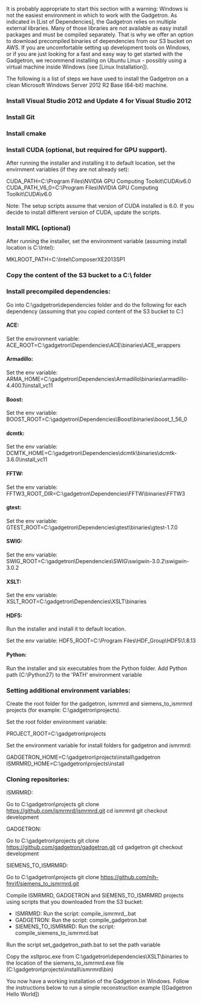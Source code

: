 It is probably appropriate to start this section with a warning: Windows is not the easiest environment in which to work with the Gadgetron. As indicated in [List of Dependencies], the Gadgetron relies on multiple external libraries. Many of those libraries are not available as easy install packages and must be compiled separately. That is why we offer an option to download precompiled binaries of dependencies from our S3 bucket on AWS. If you are uncomfortable setting up development tools on Windows, or if you are just looking for a fast and easy way to get started with the Gadgetron, we recommend installing on Ubuntu Linux - possibly using a virtual machine inside Windows (see [Linux Installation]).

The following is a list of steps we have used to install the Gadgetron on a clean Microsoft Windows Server 2012 R2 Base (64-bit) machine. 

### Install Visual Studio 2012 and Update 4 for Visual Studio 2012

### Install Git

### Install cmake

### Install CUDA (optional, but required for GPU support).

After running the installer and installing it to default location,
set the envirnment variables (if they are not already set):

CUDA_PATH=C:\Program Files\NVIDIA GPU Computing Toolkit\CUDA\v6.0
CUDA_PATH_V6_0=C:\Program Files\NVIDIA GPU Computing Toolkit\CUDA\v6.0

Note: The setup scripts assume that version of CUDA installed is 6.0. If you decide to install different version of CUDA, update the scripts.

### Install MKL (optional)

After running the installer, set the environment variable (assuming install location is C:\Intel):

MKLROOT_PATH=C:\Intel\ComposerXE2013SP1


### Copy the content of the S3 bucket to a C:\ folder

### Install precompiled dependencies:

Go into C:\gadgetron\dependencies folder and do the following for each dependency (assuming that you copied content of the S3 bucket to C:\)

#### ACE:

Set the environment variable: ACE_ROOT=C:\gadgetron\Dependencies\ACE\binaries\ACE_wrappers

#### Armadillo:

Set the env variable: ARMA_HOME=C:\gadgetron\Dependencies\Armadillo\binaries\armadillo-4.400.1\install_vc11

#### Boost:

Set the env variable: BOOST_ROOT=C:\gadgetron\Dependencies\Boost\binaries\boost_1_56_0

#### dcmtk:

Set the env variable: DCMTK_HOME=C:\gadgetron\Dependencies\dcmtk\binaries\dcmtk-3.6.0\install_vc11

#### FFTW:

Set the env variable: FFTW3_ROOT_DIR=C:\gadgetron\Dependencies\FFTW\binaries\FFTW3

#### gtest:

Set the env variable: GTEST_ROOT=C:\gadgetron\Dependencies\gtest\binaries\gtest-1.7.0

#### SWIG:

Set the env variable: SWIG_ROOT=C:\gadgetron\Dependencies\SWIG\swigwin-3.0.2\swigwin-3.0.2

#### XSLT:

Set the env variable: XSLT_ROOT=C:\gadgetron\Dependencies\XSLT\binaries

#### HDF5:

Run the installer and install it to default location.

Set the env variable: HDF5_ROOT=C:\Program Files\HDF_Group\HDF5\1.8.13

#### Python:

Run the installer and six executables from the Python folder.
Add Python path (C:\Python27) to the 'PATH' environment variable


### Setting additional environment variables:

Create the root folder for the gadgetron, ismrmrd and siemens_to_ismrmrd projects 
(for example: C:\gadgetron\projects).

Set the root folder environment variable:
 
PROJECT_ROOT=C:\gadgetron\projects

Set the environment variable for install folders for gadgetron and ismrmrd:

GADGETRON_HOME=C:\gadgetron\projects\install\gadgetron
ISMRMRD_HOME=C:\gadgetron\projects\install

### Cloning repositories:

ISMRMRD:

Go to C:\gadgetron\projects
git clone https://github.com/ismrmrd/ismrmrd.git
cd ismrmrd
git checkout development

GADGETRON:

Go to C:\gadgetron\projects
git clone https://github.com/gadgetron/gadgetron.git
cd gadgetron
git checkout development

SIEMENS_TO_ISMRMRD:

Go to C:\gadgetron\projects
git clone https://github.com/nih-fmrif/siemens_to_ismrmrd.git

Compile ISMRMRD, GADGETRON and SIEMENS_TO_ISMRMRD projects using scripts that you downloaded from the S3 bucket:
- ISMRMRD: Run the script: compile_ismrmrd_.bat
- GADGETRON: Run the script: compile_gadgetron.bat
- SIEMENS_TO_ISMRMRD: Run the script: compile_siemens_to_ismrmrd.bat

Run the script set_gadgetron_path.bat to set the path variable

Copy the xsltproc.exe from C:\gadgetron\dependencies\XSLT\binaries to the location of the siemens_to_ismrmrd.exe file (C:\gadgetron\projects\install\ismrmrd\bin)

You now have a working installation of the Gadgetron in Windows. Follow the instructions below to run a simple reconstruction example ([Gadgetron Hello World])